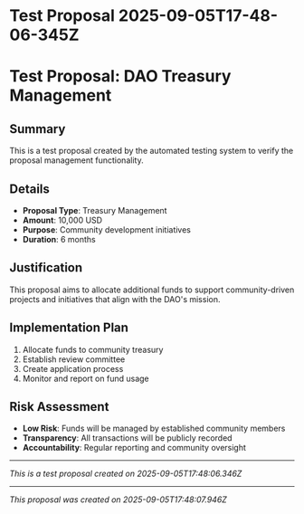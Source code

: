 # Test Proposal 2025-09-05T17-48-06-345Z

# Test Proposal: DAO Treasury Management

## Summary
This is a test proposal created by the automated testing system to verify the proposal management functionality.

## Details
- **Proposal Type**: Treasury Management
- **Amount**: 10,000 USD
- **Purpose**: Community development initiatives
- **Duration**: 6 months

## Justification
This proposal aims to allocate additional funds to support community-driven projects and initiatives that align with the DAO's mission.

## Implementation Plan
1. Allocate funds to community treasury
2. Establish review committee
3. Create application process
4. Monitor and report on fund usage

## Risk Assessment
- **Low Risk**: Funds will be managed by established community members
- **Transparency**: All transactions will be publicly recorded
- **Accountability**: Regular reporting and community oversight

---
*This is a test proposal created on 2025-09-05T17:48:06.346Z*

---

*This proposal was created on 2025-09-05T17:48:07.946Z*